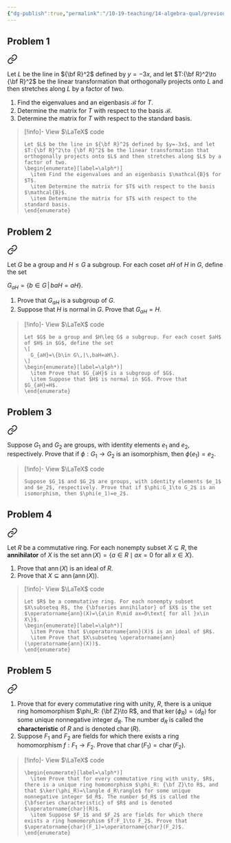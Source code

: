 ```yaml
---
{"dg-publish":true,"permalink":"/10-19-teaching/14-algebra-qual/previous-exams/algebra-qual-2019-06/","updated":"2025-03-17T09:59:00-07:00"}
---
```


## Problem 1


<div class="transclusion internal-embed is-loaded"><a class="markdown-embed-link" href="/10-19-teaching/14-algebra-qual/problem-bank/template-problems/linear-algebra/orthogonal-projection-and-scaling/" aria-label="Open link"><svg xmlns="http://www.w3.org/2000/svg" width="24" height="24" viewBox="0 0 24 24" fill="none" stroke="currentColor" stroke-width="2" stroke-linecap="round" stroke-linejoin="round" class="svg-icon lucide-link"><path d="M10 13a5 5 0 0 0 7.54.54l3-3a5 5 0 0 0-7.07-7.07l-1.72 1.71"></path><path d="M14 11a5 5 0 0 0-7.54-.54l-3 3a5 5 0 0 0 7.07 7.07l1.71-1.71"></path></svg></a><div class="markdown-embed">




Let $L$ be the line in ${\bf R}^2$ defined by $y=-3x$, and let $T:{\bf R}^2\to {\bf R}^2$ be the linear transformation that orthogonally projects onto $L$ and then stretches along $L$ by a factor of two.

1. Find the eigenvalues and an eigenbasis $\mathcal{B}$ for $T$.
2. Determine the matrix for $T$ with respect to the basis $\mathcal{B}$.
3. Determine the matrix for $T$ with respect to the standard basis.

> [!info]- View $\LaTeX$ code
> ```
> Let $L$ be the line in ${\bf R}^2$ defined by $y=-3x$, and let $T:{\bf R}^2\to {\bf R}^2$ be the linear transformation that orthogonally projects onto $L$ and then stretches along $L$ by a factor of two.
> \begin{enumerate}[label=\alph*)]
> 	\item Find the eigenvalues and an eigenbasis $\mathcal{B}$ for $T$.
> 	\item Determine the matrix for $T$ with respect to the basis $\mathcal{B}$.
> 	\item Determine the matrix for $T$ with respect to the standard basis.
> \end{enumerate}
> ```

</div></div>

## Problem 2


<div class="transclusion internal-embed is-loaded"><a class="markdown-embed-link" href="/10-19-teaching/14-algebra-qual/problem-bank/pool-problems/group-theory/stabilizer-of-a-coset/" aria-label="Open link"><svg xmlns="http://www.w3.org/2000/svg" width="24" height="24" viewBox="0 0 24 24" fill="none" stroke="currentColor" stroke-width="2" stroke-linecap="round" stroke-linejoin="round" class="svg-icon lucide-link"><path d="M10 13a5 5 0 0 0 7.54.54l3-3a5 5 0 0 0-7.07-7.07l-1.72 1.71"></path><path d="M14 11a5 5 0 0 0-7.54-.54l-3 3a5 5 0 0 0 7.07 7.07l1.71-1.71"></path></svg></a><div class="markdown-embed">




Let $G$ be a group and $H\leq G$ a subgroup. For each coset $aH$ of $H$ in $G$, define the set

$G_{aH}=\{b\in G\,|\,baH=aH\}.$

1. Prove that $G_{aH}$ is a subgroup of $G$.
2. Suppose that $H$ is normal in $G$. Prove that $G_{aH}=H$.

> [!info]- View $\LaTeX$ code
> ```
> Let $G$ be a group and $H\leq G$ a subgroup. For each coset $aH$ of $H$ in $G$, define the set
> \[
> 	G_{aH}=\{b\in G\,|\,baH=aH\}.
> \]
> \begin{enumerate}[label=\alph*)]
> 	\item Prove that $G_{aH}$ is a subgroup of $G$.
> 	\item Suppose that $H$ is normal in $G$. Prove that $G_{aH}=H$.
> \end{enumerate}
> ```

</div></div>

## Problem 3


<div class="transclusion internal-embed is-loaded"><a class="markdown-embed-link" href="/10-19-teaching/14-algebra-qual/problem-bank/pool-problems/group-theory/image-of-the-identity-is-the-identity/" aria-label="Open link"><svg xmlns="http://www.w3.org/2000/svg" width="24" height="24" viewBox="0 0 24 24" fill="none" stroke="currentColor" stroke-width="2" stroke-linecap="round" stroke-linejoin="round" class="svg-icon lucide-link"><path d="M10 13a5 5 0 0 0 7.54.54l3-3a5 5 0 0 0-7.07-7.07l-1.72 1.71"></path><path d="M14 11a5 5 0 0 0-7.54-.54l-3 3a5 5 0 0 0 7.07 7.07l1.71-1.71"></path></svg></a><div class="markdown-embed">




Suppose $G_1$ and $G_2$ are groups, with identity elements $e_1$ and $e_2$, respectively. Prove that if $\phi:G_1\to G_2$ is an isomorphism, then $\phi(e_1)=e_2$.

> [!info]- View $\LaTeX$ code
> ```
> Suppose $G_1$ and $G_2$ are groups, with identity elements $e_1$ and $e_2$, respectively. Prove that if $\phi:G_1\to G_2$ is an isomorphism, then $\phi(e_1)=e_2$.
> ```

</div></div>

## Problem 4


<div class="transclusion internal-embed is-loaded"><a class="markdown-embed-link" href="/10-19-teaching/14-algebra-qual/problem-bank/pool-problems/ring-theory/properties-of-the-annihilator/" aria-label="Open link"><svg xmlns="http://www.w3.org/2000/svg" width="24" height="24" viewBox="0 0 24 24" fill="none" stroke="currentColor" stroke-width="2" stroke-linecap="round" stroke-linejoin="round" class="svg-icon lucide-link"><path d="M10 13a5 5 0 0 0 7.54.54l3-3a5 5 0 0 0-7.07-7.07l-1.72 1.71"></path><path d="M14 11a5 5 0 0 0-7.54-.54l-3 3a5 5 0 0 0 7.07 7.07l1.71-1.71"></path></svg></a><div class="markdown-embed">




Let $R$ be a commutative ring. For each nonempty subset $X\subseteq R$, the **annihilator** of $X$ is the set $\operatorname{ann}(X)=\{a\in R\mid ax=0\text{ for all }x\in X\}$.

1. Prove that $\operatorname{ann}(X)$ is an ideal of $R$.
2. Prove that $X\subseteq \operatorname{ann}(\operatorname{ann}(X))$.

> [!info]- View $\LaTeX$ code
> ```
> Let $R$ be a commutative ring. For each nonempty subset $X\subseteq R$, the {\bfseries annihilator} of $X$ is the set $\operatorname{ann}(X)=\{a\in R\mid ax=0\text{ for all }x\in X\}$.
> \begin{enumerate}[label=\alph*)]
> 	\item Prove that $\operatorname{ann}(X)$ is an ideal of $R$.
> 	\item Prove that $X\subseteq \operatorname{ann}(\operatorname{ann}(X))$.
> \end{enumerate}
> ```

</div></div>

## Problem 5


<div class="transclusion internal-embed is-loaded"><a class="markdown-embed-link" href="/10-19-teaching/14-algebra-qual/problem-bank/pool-problems/ring-theory/characteristic-of-a-ring-2/" aria-label="Open link"><svg xmlns="http://www.w3.org/2000/svg" width="24" height="24" viewBox="0 0 24 24" fill="none" stroke="currentColor" stroke-width="2" stroke-linecap="round" stroke-linejoin="round" class="svg-icon lucide-link"><path d="M10 13a5 5 0 0 0 7.54.54l3-3a5 5 0 0 0-7.07-7.07l-1.72 1.71"></path><path d="M14 11a5 5 0 0 0-7.54-.54l-3 3a5 5 0 0 0 7.07 7.07l1.71-1.71"></path></svg></a><div class="markdown-embed">




1. Prove that for every commutative ring with unity, $R$, there is a unique ring homomorphism $\phi_R: {\bf Z}\to R$, and that $\ker(\phi_R)=\langle d_R\rangle$ for some unique nonnegative integer $d_R$. The number $d_R$ is called the **characteristic** of $R$ and is denoted $\operatorname{char}(R)$.
2. Suppose $F_1$ and $F_2$ are fields for which there exists a ring homomorphism $f:F_1\to F_2$. Prove that $\operatorname{char}(F_1)=\operatorname{char}(F_2)$.

> [!info]- View $\LaTeX$ code
> ```
> \begin{enumerate}[label=\alph*)]
> 	\item Prove that for every commutative ring with unity, $R$, there is a unique ring homomorphism $\phi_R: {\bf Z}\to R$, and that $\ker(\phi_R)=\langle d_R\rangle$ for some unique nonnegative integer $d_R$. The number $d_R$ is called the {\bfseries characteristic} of $R$ and is denoted $\operatorname{char}(R)$.
> 	\item Suppose $F_1$ and $F_2$ are fields for which there exists a ring homomorphism $f:F_1\to F_2$. Prove that $\operatorname{char}(F_1)=\operatorname{char}(F_2)$.
> \end{enumerate}
> ```

</div></div>
